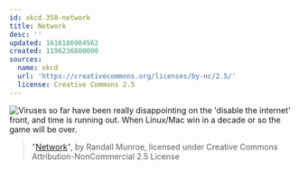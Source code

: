 ```yaml
---
id: xkcd.350-network
title: Network
desc: ''
updated: 1616186984562
created: 1196236800000
sources:
  name: xkcd
  url: 'https://creativecommons.org/licenses/by-nc/2.5/'
  license: Creative Commons 2.5
---
```

![Viruses so far have been really disappointing on the 'disable the internet' front, and time is running out.  When Linux/Mac win in a decade or so the game will be over.](https://imgs.xkcd.com/comics/network.png)
> "[Network](https://xkcd.com/350/)", by Randall Munroe, licensed under Creative Commons Attribution-NonCommercial 2.5 License

